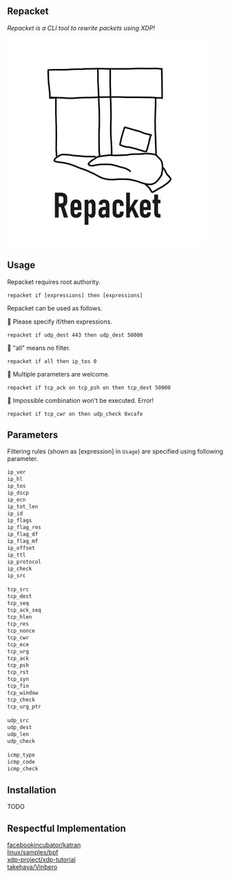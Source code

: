 ## Repacket
*Repacket is a CLI tool to rewrite packets using XDP!*

![Repacket](Repacket.png)


## Usage
Repacket requires root authority.

```
repacket if [expressions] then [expressions]  
```

Repacket can be used as follows.


:star2: Please specify if/then expressions.

```
repacket if udp_dest 443 then udp_dest 50000
```

:star2: "all" means no filter.
```
repacket if all then ip_tos 0
```

:star2: Multiple parameters are welcome.
```
repacket if tcp_ack on tcp_psh on then tcp_dest 50000
```
:star2: Impossible combination won't be executed. Error!
```
repacket if tcp_cwr on then udp_check 0xcafe
```

## Parameters
Filtering rules (shown as [expression] in `Usage`) are specified using following parameter.

```
ip_ver
ip_hl
ip_tos
ip_dscp
ip_ecn
ip_tot_len
ip_id
ip_flags
ip_flag_res
ip_flag_df
ip_flag_mf
ip_offset
ip_ttl
ip_protocol
ip_check
ip_src

tcp_src
tcp_dest
tcp_seq
tcp_ack_seq
tcp_hlen
tcp_res
tcp_nonce
tcp_cwr
tcp_ece
tcp_urg
tcp_ack
tcp_psh
tcp_rst
tcp_syn
tcp_fin
tcp_window
tcp_check
tcp_urg_ptr

udp_src
udp_dest
udp_len
udp_check

icmp_type
icmp_code
icmp_check
```

## Installation
TODO


## Respectful Implementation
[facebookincubator/katran](https://github.com/facebookincubator/katran)  
[linux/samples/bpf](https://github.com/torvalds/linux/tree/master/samples/bpf)  
[xdp-project/xdp-tutorial](https://github.com/xdp-project/xdp-tutorial)  
[takehaya/Vinbero](https://github.com/takehaya/Vinbero)  

